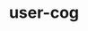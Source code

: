 ---
title: user-cog
unicode_regular: \ec95
unicode_bold: \ec94
unicode_solid: \ec96
unicode_brand: 
---